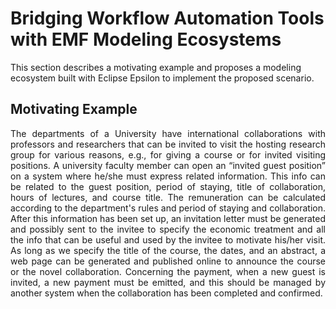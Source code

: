 # Bridging Workflow Automation Tools with EMF Modeling Ecosystems

This section describes a motivating example and proposes a modeling ecosystem built with Eclipse Epsilon to implement the proposed scenario.

## Motivating Example

<p align="justify">
The departments of a University have international collaborations with professors and researchers that can be invited to visit the hosting research group for various reasons, e.g., for giving a course or for invited visiting positions. A university faculty member can open an “invited guest position” on a system where he/she must express related information. This info can be related to the guest position, period of staying, title of collaboration, hours of lectures, and course title. The remuneration can be calculated according to the department's rules and period of staying and collaboration. After this information has been set up, an invitation letter must be generated and possibly sent to the invitee to specify the economic treatment and all the info that can be useful and used by the invitee to motivate his/her visit. 
As long as we specify the title of the course, the dates, and an abstract, a web page can be generated and published online to announce the course or the novel collaboration. Concerning the payment, when a new guest is invited, a new payment must be emitted, and this should be managed by another system when the collaboration  has been completed and confirmed.
</p>
